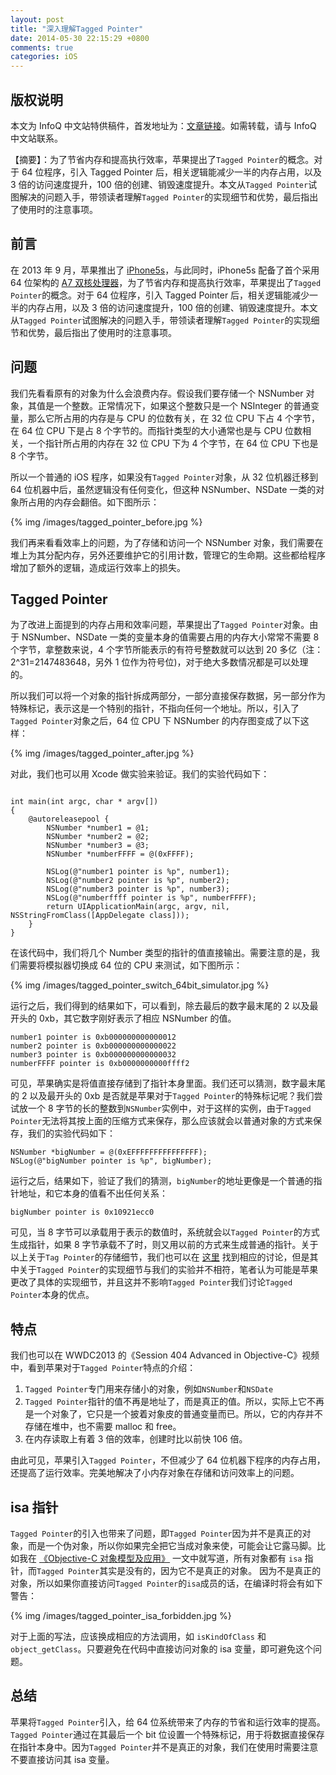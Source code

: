 ```yaml
---
layout: post
title: "深入理解Tagged Pointer"
date: 2014-05-30 22:15:29 +0800
comments: true
categories: iOS
---
```


## 版权说明

本文为 InfoQ 中文站特供稿件，首发地址为：[文章链接](http://www.infoq.com/cn/articles/deep-understanding-of-tagged-pointer)。如需转载，请与 InfoQ 中文站联系。

【摘要】：为了节省内存和提高执行效率，苹果提出了`Tagged Pointer`的概念。对于 64 位程序，引入 Tagged Pointer 后，相关逻辑能减少一半的内存占用，以及 3 倍的访问速度提升，100 倍的创建、销毁速度提升。本文从`Tagged Pointer`试图解决的问题入手，带领读者理解`Tagged Pointer`的实现细节和优势，最后指出了使用时的注意事项。

## 前言

在 2013 年 9 月，苹果推出了 [iPhone5s](http://en.wikipedia.org/wiki/IPhone_5S)，与此同时，iPhone5s 配备了首个采用 64 位架构的 [A7 双核处理器](http://en.wikipedia.org/wiki/Apple_A7)，为了节省内存和提高执行效率，苹果提出了`Tagged Pointer`的概念。对于 64 位程序，引入 Tagged Pointer 后，相关逻辑能减少一半的内存占用，以及 3 倍的访问速度提升，100 倍的创建、销毁速度提升。本文从`Tagged Pointer`试图解决的问题入手，带领读者理解`Tagged Pointer`的实现细节和优势，最后指出了使用时的注意事项。

## 问题

我们先看看原有的对象为什么会浪费内存。假设我们要存储一个 NSNumber 对象，其值是一个整数。正常情况下，如果这个整数只是一个 NSInteger 的普通变量，那么它所占用的内存是与 CPU 的位数有关，在 32 位 CPU 下占 4 个字节，在 64 位 CPU 下是占 8 个字节的。而指针类型的大小通常也是与 CPU 位数相关，一个指针所占用的内存在 32 位 CPU 下为 4 个字节，在 64 位 CPU 下也是 8 个字节。

所以一个普通的 iOS 程序，如果没有`Tagged Pointer`对象，从 32 位机器迁移到 64 位机器中后，虽然逻辑没有任何变化，但这种 NSNumber、NSDate 一类的对象所占用的内存会翻倍。如下图所示：

{% img /images/tagged_pointer_before.jpg %}


我们再来看看效率上的问题，为了存储和访问一个 NSNumber 对象，我们需要在堆上为其分配内存，另外还要维护它的引用计数，管理它的生命期。这些都给程序增加了额外的逻辑，造成运行效率上的损失。

## Tagged Pointer

为了改进上面提到的内存占用和效率问题，苹果提出了`Tagged Pointer`对象。由于 NSNumber、NSDate 一类的变量本身的值需要占用的内存大小常常不需要 8 个字节，拿整数来说，4 个字节所能表示的有符号整数就可以达到 20 多亿（注：2^31=2147483648，另外 1 位作为符号位)，对于绝大多数情况都是可以处理的。

所以我们可以将一个对象的指针拆成两部分，一部分直接保存数据，另一部分作为特殊标记，表示这是一个特别的指针，不指向任何一个地址。所以，引入了`Tagged Pointer`对象之后，64 位 CPU 下 NSNumber 的内存图变成了以下这样：

{% img /images/tagged_pointer_after.jpg %}

对此，我们也可以用 Xcode 做实验来验证。我们的实验代码如下：

``` objc

int main(int argc, char * argv[])
{
    @autoreleasepool {
        NSNumber *number1 = @1;
        NSNumber *number2 = @2;
        NSNumber *number3 = @3;
        NSNumber *numberFFFF = @(0xFFFF);
        
        NSLog(@"number1 pointer is %p", number1);
        NSLog(@"number2 pointer is %p", number2);
        NSLog(@"number3 pointer is %p", number3);
        NSLog(@"numberffff pointer is %p", numberFFFF);
        return UIApplicationMain(argc, argv, nil, NSStringFromClass([AppDelegate class]));
    }
}

```

在该代码中，我们将几个 Number 类型的指针的值直接输出。需要注意的是，我们需要将模拟器切换成 64 位的 CPU 来测试，如下图所示：

{% img /images/tagged_pointer_switch_64bit_simulator.jpg %}


运行之后，我们得到的结果如下，可以看到，除去最后的数字最末尾的 2 以及最开头的 0xb，其它数字刚好表示了相应 NSNumber 的值。

```
number1 pointer is 0xb000000000000012
number2 pointer is 0xb000000000000022
number3 pointer is 0xb000000000000032
numberFFFF pointer is 0xb0000000000ffff2
```

可见，苹果确实是将值直接存储到了指针本身里面。我们还可以猜测，数字最末尾的 2 以及最开头的 0xb 是否就是苹果对于`Tagged Pointer`的特殊标记呢？我们尝试放一个 8 字节的长的整数到`NSNumber`实例中，对于这样的实例，由于`Tagged Pointer`无法将其按上面的压缩方式来保存，那么应该就会以普通对象的方式来保存，我们的实验代码如下：

``` objc
NSNumber *bigNumber = @(0xEFFFFFFFFFFFFFFF);
NSLog(@"bigNumber pointer is %p", bigNumber);
```

运行之后，结果如下，验证了我们的猜测，`bigNumber`的地址更像是一个普通的指针地址，和它本身的值看不出任何关系：

```
bigNumber pointer is 0x10921ecc0
```

可见，当 8 字节可以承载用于表示的数值时，系统就会以`Tagged Pointer`的方式生成指针，如果 8 字节承载不了时，则又用以前的方式来生成普通的指针。关于以上关于`Tag Pointer`的存储细节，我们也可以在 [这里](https://www.mikeash.com/pyblog/friday-qa-2012-07-27-lets-build-tagged-pointers.html) 找到相应的讨论，但是其中关于`Tagged Pointer`的实现细节与我们的实验并不相符，笔者认为可能是苹果更改了具体的实现细节，并且这并不影响`Tagged Pointer`我们讨论`Tagged Pointer`本身的优点。

## 特点

我们也可以在 WWDC2013 的《Session 404 Advanced in Objective-C》视频中，看到苹果对于`Tagged Pointer`特点的介绍：

 1. `Tagged Pointer`专门用来存储小的对象，例如`NSNumber`和`NSDate`
 1. `Tagged Pointer`指针的值不再是地址了，而是真正的值。所以，实际上它不再是一个对象了，它只是一个披着对象皮的普通变量而已。所以，它的内存并不存储在堆中，也不需要 malloc 和 free。
 1. 在内存读取上有着 3 倍的效率，创建时比以前快 106 倍。

由此可见，苹果引入`Tagged Pointer`，不但减少了 64 位机器下程序的内存占用，还提高了运行效率。完美地解决了小内存对象在存储和访问效率上的问题。

## isa 指针

`Tagged Pointer`的引入也带来了问题，即`Tagged Pointer`因为并不是真正的对象，而是一个伪对象，所以你如果完全把它当成对象来使，可能会让它露马脚。比如我在 [《Objective-C 对象模型及应用》](/2013/10/15/objective-c-object-model/) 一文中就写道，所有对象都有 `isa` 指针，而`Tagged Pointer`其实是没有的，因为它不是真正的对象。
因为不是真正的对象，所以如果你直接访问`Tagged Pointer`的`isa`成员的话，在编译时将会有如下警告：

{% img /images/tagged_pointer_isa_forbidden.jpg %}

对于上面的写法，应该换成相应的方法调用，如 `isKindOfClass` 和 `object_getClass`。只要避免在代码中直接访问对象的 isa 变量，即可避免这个问题。

## 总结

苹果将`Tagged Pointer`引入，给 64 位系统带来了内存的节省和运行效率的提高。`Tagged Pointer`通过在其最后一个 bit 位设置一个特殊标记，用于将数据直接保存在指针本身中。因为`Tagged Pointer`并不是真正的对象，我们在使用时需要注意不要直接访问其 isa 变量。

